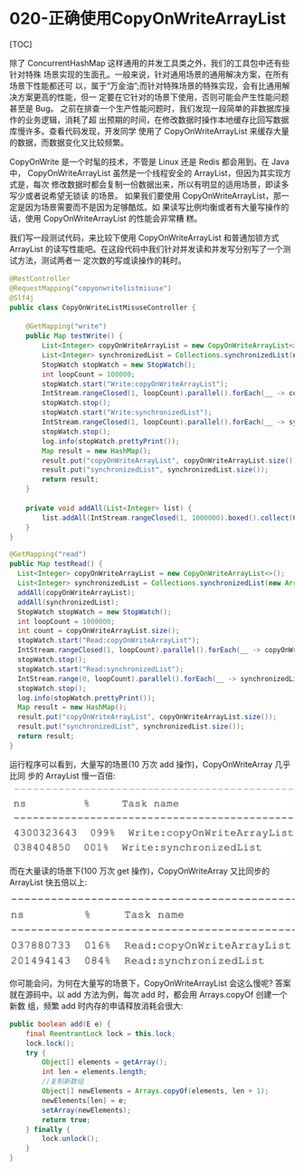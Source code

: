 # 020-正确使用CopyOnWriteArrayList

[TOC]

除了 ConcurrentHashMap 这样通用的并发工具类之外，我们的工具包中还有些针对特殊 场景实现的生面孔。一般来说，针对通用场景的通用解决方案，在所有场景下性能都还可 以，属于“万金油”;而针对特殊场景的特殊实现，会有比通用解决方案更高的性能，但一 定要在它针对的场景下使用，否则可能会产生性能问题甚至是 Bug。
之前在排查一个生产性能问题时，我们发现一段简单的非数据库操作的业务逻辑，消耗了超 出预期的时间，在修改数据时操作本地缓存比回写数据库慢许多。查看代码发现，开发同学 使用了 CopyOnWriteArrayList 来缓存大量的数据，而数据变化又比较频繁。

CopyOnWrite 是一个时髦的技术，不管是 Linux 还是 Redis 都会用到。在 Java 中， CopyOnWriteArrayList 虽然是一个线程安全的 ArrayList，但因为其实现方式是，每次 修改数据时都会复制一份数据出来，所以有明显的适用场景，即读多写少或者说希望无锁读 的场景。
如果我们要使用 CopyOnWriteArrayList，那一定是因为场景需要而不是因为足够酷炫。如 果读写比例均衡或者有大量写操作的话，使用 CopyOnWriteArrayList 的性能会非常糟 糕。

我们写一段测试代码，来比较下使用 CopyOnWriteArrayList 和普通加锁方式 ArrayList 的读写性能吧。在这段代码中我们针对并发读和并发写分别写了一个测试方法，测试两者一 定次数的写或读操作的耗时。

```java
@RestController
@RequestMapping("copyonwritelistmisuse")
@Slf4j
public class CopyOnWriteListMisuseController {

    @GetMapping("write")
    public Map testWrite() {
        List<Integer> copyOnWriteArrayList = new CopyOnWriteArrayList<>();
        List<Integer> synchronizedList = Collections.synchronizedList(new ArrayList<>());
        StopWatch stopWatch = new StopWatch();
        int loopCount = 100000;
        stopWatch.start("Write:copyOnWriteArrayList");
        IntStream.rangeClosed(1, loopCount).parallel().forEach(__ -> copyOnWriteArrayList.add(ThreadLocalRandom.current().nextInt(loopCount)));
        stopWatch.stop();
        stopWatch.start("Write:synchronizedList");
        IntStream.rangeClosed(1, loopCount).parallel().forEach(__ -> synchronizedList.add(ThreadLocalRandom.current().nextInt(loopCount)));
        stopWatch.stop();
        log.info(stopWatch.prettyPrint());
        Map result = new HashMap();
        result.put("copyOnWriteArrayList", copyOnWriteArrayList.size());
        result.put("synchronizedList", synchronizedList.size());
        return result;
    }

    private void addAll(List<Integer> list) {
        list.addAll(IntStream.rangeClosed(1, 1000000).boxed().collect(Collectors.toList()));
    }
}
```

```java
@GetMapping("read")
public Map testRead() {
  List<Integer> copyOnWriteArrayList = new CopyOnWriteArrayList<>();
  List<Integer> synchronizedList = Collections.synchronizedList(new ArrayList<>());
  addAll(copyOnWriteArrayList);
  addAll(synchronizedList);
  StopWatch stopWatch = new StopWatch();
  int loopCount = 1000000;
  int count = copyOnWriteArrayList.size();
  stopWatch.start("Read:copyOnWriteArrayList");
  IntStream.rangeClosed(1, loopCount).parallel().forEach(__ -> copyOnWriteArrayList.get(ThreadLocalRandom.current().nextInt(count)));
  stopWatch.stop();
  stopWatch.start("Read:synchronizedList");
  IntStream.range(0, loopCount).parallel().forEach(__ -> synchronizedList.get(ThreadLocalRandom.current().nextInt(count)));
  stopWatch.stop();
  log.info(stopWatch.prettyPrint());
  Map result = new HashMap();
  result.put("copyOnWriteArrayList", copyOnWriteArrayList.size());
  result.put("synchronizedList", synchronizedList.size());
  return result;
}
```
运行程序可以看到，大量写的场景(10 万次 add 操作)，CopyOnWriteArray 几乎比同 步的 ArrayList 慢一百倍:

![image-20210402110250187](../../../assets/image-20210402110250187.png)

而在大量读的场景下(100 万次 get 操作)，CopyOnWriteArray 又比同步的 ArrayList 快五倍以上:

![image-20210402110300130](../../../assets/image-20210402110300130.png)

你可能会问，为何在大量写的场景下，CopyOnWriteArrayList 会这么慢呢?
答案就在源码中。以 add 方法为例，每次 add 时，都会用 Arrays.copyOf 创建一个新数 组，频繁 add 时内存的申请释放消耗会很大:

```java
public boolean add(E e) {
    final ReentrantLock lock = this.lock;
    lock.lock();
    try {
        Object[] elements = getArray();
        int len = elements.length;
        //复制新数组
        Object[] newElements = Arrays.copyOf(elements, len + 1);
        newElements[len] = e;
        setArray(newElements);
        return true;
    } finally {
        lock.unlock();
    }
}
```